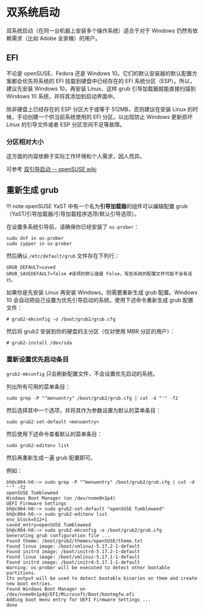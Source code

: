 # 双系统启动

双系统启动（在同一台机器上安装多个操作系统）适合于对于 Windows 仍然有依赖需求（比如 Adobe 全家桶）的用户。

## EFI

不论是 openSUSE、Fedora 还是 Windows 10。它们的默认安装器的默认配置方案都会优先将系统的 EFI 挂载到硬盘中已经存在的 EFI 系统分区（ESP）。所以，建议先安装 Windows 10，再安装 Linux，这样 grub 引导加载器就能直接扫描到 Windows 10 系统，并将其添加到启动界面中。

除非硬盘上已经存在的 ESP 分区大于或等于 512MB，否则建议在安装 Linux 的时候，手动创建一个供当前系统使用的 EFI 分区。以出现防止 Windows 更新损坏 Linux 的引导文件或者 ESP 分区空间不足等故障。

### 分区相对大小

这方面的内容依赖于实际工作环境和个人需求，因人而异。

可参考 [双引导启动 -- openSUSE wiki](https://zh.opensuse.org/SDB:DVD_%E5%AE%89%E8%A3%85%E6%96%B9%E5%BC%8F#.E5.8F.8C.E5.BC.95.E5.AF.BC.E5.90.AF.E5.8A.A8)

## 重新生成 grub

!!! note
    openSUSE YaST 中有一个名为**引导加载器**的组件可以编辑配置 grub（YaST/引导加载器/引导加载程序选项/默认引导选项）。

在设置多系统引导前，请确保你已经安装了 `os-prober`：

```
sudo dnf in os-prober
sudo zypper in os-prober
```

然后确认 `/etc/default/grub` 文件存在下列行：

```
GRUB_DEFAULT=saved
GRUB_SAVEDEFAULT=false #该项的默认值是 False，有些系统的配置文件可能不会有该行。
```

如果你是先安装 Linux 再安装 Windows，则需要重新生成 grub 配置。Windows 10 会自动把自己设置为优先引导启动的系统。使用下述命令重新生成 grub 配置文件：

```
# grub2-mkconfig -o /boot/grub2/grub.cfg
```

然后将 grub2 安装到你的硬盘的主分区（仅对使用 MBR 分区的用户）：

```
# grub2-install /dev/sda
```

### 重新设置优先启动条目

`grub2-mkconfig` 只会刷新配置文件，不会设置优先启动的系统。

列出所有可用的菜单条目：

```
sudo grep -P "^menuentry" /boot/grub2/grub.cfg | cut -d "'" -f2
```

然后选择其中一个选项，并将其作为参数设置为默认的菜单条目：

```
sudo grub2-set-default <menuentry>
```

然后使用下述命令查看默认的菜单条目：

```
sudo grub2-editenv list
```

然后再重新生成一遍 grub 配置即可。

例如：

```
bh@c004-h0:~> sudo grep -P "^menuentry" /boot/grub2/grub.cfg | cut -d "'" -f2
openSUSE Tumbleweed
Windows Boot Manager (on /dev/nvme0n1p4)
UEFI Firmware Settings
bh@c004-h0:~> sudo grub2-set-default "openSUSE Tumbleweed"
bh@c004-h0:~> sudo grub2-editenv list
env_block=512+1
saved_entry=openSUSE Tumbleweed
bh@c004-h0:~> sudo grub2-mkconfig -o /boot/grub2/grub.cfg
Generating grub configuration file ...
Found theme: /boot/grub2/themes/openSUSE/theme.txt
Found linux image: /boot/vmlinuz-5.17.2-1-default
Found initrd image: /boot/initrd-5.17.2-1-default
Found linux image: /boot/vmlinuz-5.17.1-1-default
Found initrd image: /boot/initrd-5.17.1-1-default
Warning: os-prober will be executed to detect other bootable partitions.
Its output will be used to detect bootable binaries on them and create new boot entries.
Found Windows Boot Manager on /dev/nvme0n1p4@/EFI/Microsoft/Boot/bootmgfw.efi
Adding boot menu entry for UEFI Firmware Settings ...
done
```